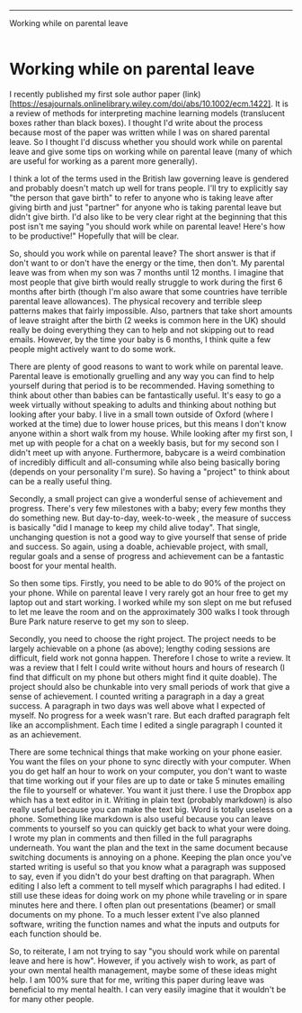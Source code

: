 
---
Working while on parental leave<br/><br/>



Working while on parental leave
===========================================



<!--I published a paper that I wrote on my phone during parental leave.

caveat gender. person that gave birth as person that gave birth. partner as their partner.

caveat overworking

outline. should you work, how can you work?
--->


I recently published my first sole author paper (link)[https://esajournals.onlinelibrary.wiley.com/doi/abs/10.1002/ecm.1422]. 
It is a review of methods for interpreting machine learning models (translucent boxes rather than black boxes).
I thought I'd write about the process because most of the paper was written while I was on shared parental leave.
So I thought I'd discuss whether you should work while on parental leave and give some tips on working while on parental leave (many of which are useful for working as a parent more generally).

I think a lot of the terms used in the British law governing leave is gendered and probably doesn't  match up well for trans people. 
I'll try to explicitly say "the person that gave birth" to refer to anyone who is taking leave after giving birth and just "partner" for anyone who is taking parental leave but didn't give birth.
I'd also like to be very clear right at the beginning that this post isn't me saying "you should work while on parental leave! Here's how to be productive!"
Hopefully that will be clear.



<!--
I'm mostly talking about 6-12 months rather than 1-6. person that gave birth  in second half of a year and partners in first 6 months. that said I know nothing about people during full year parental leave.

I found it very useful to have something that wasn't baby related.
connection back to normal life.
exacerbated by the fact that I don't know people in the town I live in.
a sense of progress. baby progress is so slow.
different brain process
--->


So, should you work while on parental leave?
The short answer is that if don't want to or don't have the energy or the time, then don't.
My parental leave was from when my son was 7 months until 12 months. 
I imagine that most people that give birth would really struggle to work during the first 6 months after birth (though I'm also aware that some countries have terrible parental leave allowances).
The physical recovery and terrible sleep patterns makes that fairly impossible.
Also, partners that take short amounts of leave straight after the birth (2 weeks is common here in the UK) should really be doing everything they can to help and not skipping out to read emails.
However, by the time your baby is 6 months, I think quite a few people might actively want to do some work.

There are plenty of good reasons to want to work while on parental leave.
Parental leave is emotionally gruelling and any way you can find to help yourself during that period is to be recommended.
Having something to think about other than babies can be fantastically useful.
It's easy to go a week virtually without speaking to adults and thinking about nothing but looking after your baby.
I live in a small town outside of Oxford (where I worked at the time) due to lower house prices, but this means I don't know anyone within a short walk from my house.
While looking after my first son, I met up with people for a chat on a weekly basis, but for my second son I didn't meet up with anyone.
Furthermore, babycare is a weird combination of incredibly difficult and all-consuming while also being basically boring (depends on your personality I'm sure).
So having a "project" to think about can be a really useful thing.

Secondly, a small project can give a wonderful sense of achievement and progress.
There's very few milestones with a baby; every few months they do something new.
But day-to-day, week-to-week , the measure of success is basically "did I manage to keep my child alive today".
That single, unchanging question is not a good way to give yourself that sense of pride and success.
So again, using a doable, achievable project, with small, regular goals and a sense of progress and achievement can be a fantastic boost for your mental health.


<!--
how to work?

90% has to be on your phone. work while child goes from asleep to deep sleep etc. or while carrying them or bug gying them.

choose the right project. on phone so writing. can do little bits of code planning but that doesn't really yield a completable project.
not tooooo much research. I can't do good research on my phone. maybe others can.

immediate up date between phone and computer.

use markdown.

-->

So then some tips.
Firstly, you need to be able to do 90% of the project on your phone.
While on parental leave I very rarely got an hour free to get my laptop out and start working.
I worked while my son slept on me but refused to let me leave the room and on the approximately 300 walks I took through Bure Park nature reserve to get my son to sleep.

Secondly, you need to choose the right project.
The project needs to be largely achievable on a phone (as above); lengthy coding sessions are difficult, field work not gonna happen.
Therefore I chose to write a review. 
It was a review that I felt I could write without hours and hours of research (I find that difficult on my phone but others might find it quite doable).
The project should also be chunkable into very small periods of work that give a sense of achievement.
I counted writing a paragraph in a day a great success.
A paragraph in two days was well above what I expected of myself.
No progress for a week wasn't rare.
But each drafted paragraph felt like an accomplishment.
Each time I edited a single paragraph I counted it as an achievement.


There are some technical things that make working on your phone easier.
You want the files on your phone to sync directly with your computer. 
When you do get half an hour to work on your computer, you don't want to waste that time working out if your files are up to date or take 5 minutes emailing the file to yourself or whatever. 
You want it just there.
I use the Dropbox app which has a text editor in it.
Writing in plain text (probably markdown) is also really useful because you can make the text big.
Word is totally useless on a phone.
Something like markdown is also  useful because you can leave comments to yourself so you can quickly get back to what your were doing.
I wrote my plan in comments and then filled in the full paragraphs underneath.
You want the plan and the text in the same document because switching documents is annoying on a phone.
Keeping the plan once you've started writing is useful so that you know what a paragraph was supposed to say, even if you didn't do your best drafting on that paragraph.
When editing I also left a comment to tell myself which paragraphs I had edited.
I still use these ideas for doing work on my phone while traveling or in spare minutes here and there.
I often plan out presentations (beamer) or small documents on my phone.
To a much lesser extent I've also planned software, writing the function names and what the inputs and outputs for each function should be.

So, to reiterate, I am not trying to say "you should work while on parental leave and here is how".
However, if you actively wish to work, as part of your own mental health management, maybe some of these ideas might help.
I am 100% sure that for me, writing this paper during leave was beneficial to my mental health.
I can very easily imagine that it wouldn't be for many other people.

